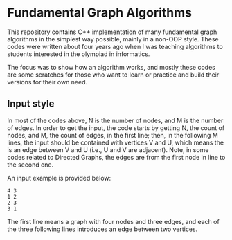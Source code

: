 # Fundamental Graph Algorithms
This repository contains C++ implementation of many fundamental graph algorithms in the simplest way possible, mainly in a non-OOP style.
These codes were written about four years ago when I was teaching algorithms to students interested in the olympiad in informatics.

The focus was to show how an algorithm works, and mostly these codes are some scratches for those who want to learn or practice and build their versions for their own need.

## Input style
In most of the codes above, N is the number of nodes, and M is the number of edges. In order to get the input, the code starts by getting N, the count of nodes, and M, the count of edges, in the first line; then, in the following M lines, the input should be contained with vertices V and U, which means the is an edge between V and U (i.e., U and V are adjacent). Note, in some codes related to Directed Graphs, the edges are from the first node in line to the second one.



An input example is provided below:
```
4 3
1 2
2 3
3 1
```
The first line means a graph with four nodes and three edges, and each of the three following lines introduces an edge between two vertices. 
